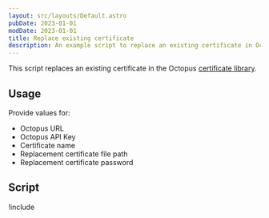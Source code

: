```yaml
---
layout: src/layouts/Default.astro
pubDate: 2023-01-01
modDate: 2023-01-01
title: Replace existing certificate
description: An example script to replace an existing certificate in Octopus Deploy.
---
```


This script replaces an existing certificate in the Octopus [certificate library](/docs/deployments/certificates/).

## Usage

Provide values for:

- Octopus URL
- Octopus API Key
- Certificate name
- Replacement certificate file path
- Replacement certificate password

## Script

!include <replace-certificate-scripts>
